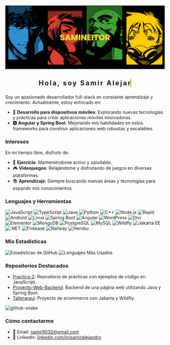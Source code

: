 ![Banner](https://github.com/samiralejandro/samiralejandro/blob/main/banner.png)

<div align="center">
  <h2>
    <a href="https://github.com/samiralejandro/samiralejandro">
      <span class="typewriter">Hola, soy Samir Alejandro 👋</span>
    </a>
  </h2>
</div>

<style>
  .typewriter {
    display: inline-block;
    overflow: hidden;
    border-right: .15em solid orange;
    white-space: nowrap;
    margin: 0 auto;
    letter-spacing: .15em;
    animation: typing 3.5s steps(40, end), blink-caret .75s step-end infinite;
  }
  
  @keyframes typing {
    from { width: 0; }
    to { width: 100%; }
  }
  
  @keyframes blink-caret {
    from, to { border-color: transparent; }
    50% { border-color: orange; }
  }
</style>

Soy un apasionado desarrollador full-stack en constante aprendizaje y crecimiento. Actualmente, estoy enfocado en:

- 📱 **Desarrollo para dispositivos móviles**: Explorando nuevas tecnologías y prácticas para crear aplicaciones móviles innovadoras.
- 🅰️ **Angular y Spring Boot**: Mejorando mis habilidades en estos frameworks para construir aplicaciones web robustas y escalables.

### Intereses

En mi tiempo libre, disfruto de:

- 💪 **Ejercicio**: Manteniéndome activo y saludable.
- 🎮 **Videojuegos**: Relajándome y disfrutando de juegos en diversas plataformas.
- 📚 **Aprendizaje**: Siempre buscando nuevas áreas y tecnologías para expandir mis conocimientos.


### Lenguajes y Herramientas

![JavaScript](https://img.shields.io/badge/JavaScript-323330?style=for-the-badge&logo=javascript&logoColor=F7DF1E)
![TypeScript](https://img.shields.io/badge/TypeScript-3178C6?style=for-the-badge&logo=typescript&logoColor=white)
![Java](https://img.shields.io/badge/Java-ED8B00?style=for-the-badge&logo=java&logoColor=white)
![Python](https://img.shields.io/badge/Python-3776AB?style=for-the-badge&logo=python&logoColor=white)
![C++](https://img.shields.io/badge/C++-00599C?style=for-the-badge&logo=cplusplus&logoColor=white)
![Node.js](https://img.shields.io/badge/Node.js-339933?style=for-the-badge&logo=nodedotjs&logoColor=white)
![Replit](https://img.shields.io/badge/Replit-667881?style=for-the-badge&logo=replit&logoColor=white)
![Android](https://img.shields.io/badge/Android-3DDC84?style=for-the-badge&logo=android&logoColor=white)
![Linux](https://img.shields.io/badge/Linux-FCC624?style=for-the-badge&logo=linux&logoColor=black)
![Spring Boot](https://img.shields.io/badge/Spring%20Boot-6DB33F?style=for-the-badge&logo=spring-boot&logoColor=white)
![Angular](https://img.shields.io/badge/Angular-DD0031?style=for-the-badge&logo=angular&logoColor=white)
![WordPress](https://img.shields.io/badge/WordPress-21759B?style=for-the-badge&logo=wordpress&logoColor=white)
![Divi](https://img.shields.io/badge/Divi-552AC0?style=for-the-badge&logo=divi&logoColor=white)
![Elementor](https://img.shields.io/badge/Elementor-92003B?style=for-the-badge&logo=elementor&logoColor=white)
![MongoDB](https://img.shields.io/badge/MongoDB-47A248?style=for-the-badge&logo=mongodb&logoColor=white)
![PostgreSQL](https://img.shields.io/badge/PostgreSQL-336791?style=for-the-badge&logo=postgresql&logoColor=white)
![MySQL](https://img.shields.io/badge/MySQL-4479A1?style=for-the-badge&logo=mysql&logoColor=white)
![Wildfly](https://img.shields.io/badge/Wildfly-000000?style=for-the-badge&logo=wildfly&logoColor=white)
![Jakarta EE](https://img.shields.io/badge/JakartaEE-007396?style=for-the-badge&logo=jakarta&logoColor=white)
![.NET](https://img.shields.io/badge/.NET-512BD4?style=for-the-badge&logo=dotnet&logoColor=white)
![Firebase](https://img.shields.io/badge/Firebase-FFCA28?style=for-the-badge&logo=firebase&logoColor=white)
![Railway](https://img.shields.io/badge/Railway-0B0D0E?style=for-the-badge&logo=railway&logoColor=white)
![Heroku](https://img.shields.io/badge/Heroku-430098?style=for-the-badge&logo=heroku&logoColor=white)


### Mis Estadísticas

![Estadísticas de GitHub](https://github-readme-stats.vercel.app/api?username=samiralejandro&show_icons=true&theme=radical)
![Lenguajes Más Usados](https://github-readme-stats.vercel.app/api/top-langs/?username=samiralejandro&layout=compact&theme=radical)

### Repositorios Destacados

- [Practica-2](https://github.com/samiralejandro/practica-2): Repositorio de prácticas con ejemplos de código en JavaScript.
- [Proyecto-Web-Backend](https://github.com/samiralejandro/Proyecto-Web-Backend): Backend de una página web utilizando Java y Spring Boot.
- [Tallerarqui](https://github.com/samiralejandro/tallerarqui): Proyecto de ecommerce con Jakarta y Wildfly.

<picture>
  <source media="(prefers-color-scheme: dark)" srcset="https://samiralejandro.github.io/samiralejandro/github-contribution-grid-snake-dark.svg" />
  <source media="(prefers-color-scheme: light)" srcset="https://samiralejandro.github.io/samiralejandro/github-contribution-grid-snake.svg" />
  <img alt="github-snake" src="https://samiralejandro.github.io/samiralejandro/github-contribution-grid-snake.svg" />
</picture>


### Cómo contactarme
- 📧 Email: samir9032@gmail.com
- 💼 LinkedIn: [linkedin.com/in/samiralejandro](https://www.linkedin.com/in/samir-alejandro-9a1672185/)

